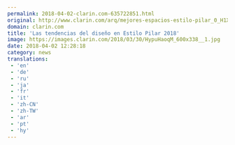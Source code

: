 ```yaml
---
permalink: 2018-04-02-clarin.com-635722851.html
original: http://www.clarin.com/arq/mejores-espacios-estilo-pilar_0_H1XhChi5z.html
domain: clarin.com
title: 'Las tendencias del diseño en Estilo Pilar 2018'
image: https://images.clarin.com/2018/03/30/HypuHaoqM_600x338__1.jpg
date: 2018-04-02 12:28:18
category: news
translations: 
 - 'en'
 - 'de'
 - 'ru'
 - 'ja'
 - 'fr'
 - 'it'
 - 'zh-CN'
 - 'zh-TW'
 - 'ar'
 - 'pt'
 - 'hy'
---
```


